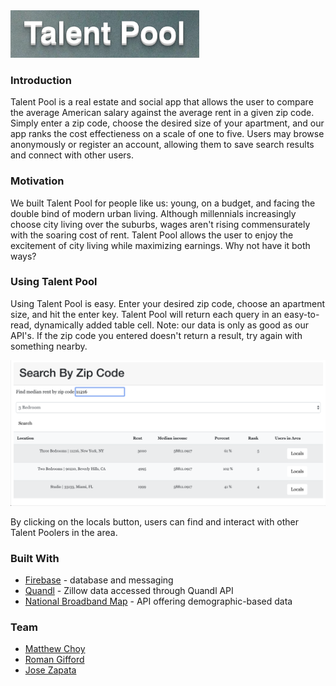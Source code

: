 <img src="tp1.png" width="60%" height="60%">

### Introduction
Talent Pool is a real estate and social app that allows the user to compare the average American salary against the average rent in a given zip code. Simply enter a zip code, choose the desired size of your apartment, and our app ranks the cost effectieness on a scale of one to five. Users may browse anonymously or register an account, allowing them to save search results and connect with other users.

### Motivation
We built Talent Pool for people like us: young, on a budget, and facing the double bind of modern urban living. Although millennials increasingly choose city living over the suburbs, wages aren't rising commensurately with the soaring cost of rent. Talent Pool allows the user to enjoy the excitement of city living while maximizing earnings. Why not have it both ways?

### Using Talent Pool
Using Talent Pool is easy. Enter your desired zip code, choose an apartment size, and hit the enter key. Talent Pool will return each query in an easy-to-read, dynamically added table cell. Note: our data is only as good as our API's. If the zip code you entered doesn't return a result, try again with something nearby.

![Example](/example.png)

By clicking on the locals button, users can find and interact with other Talent Poolers in the area.

### Built With
* [Firebase](http://www.firebase.com) - database and messaging
* [Quandl](https://www.quandl.com/data/ZILLOW-Zillow-Real-Estate-Research) - Zillow data accessed through Quandl API
* [National Broadband Map](https://www.broadbandmap.gov/developer) - API offering demographic-based data

### Team
* [Matthew Choy](https://github.com/MatthewChoy)
* [Roman Gifford](https://github.com/Noodlebasket)
* [Jose Zapata](https://github.com/josez1984)
